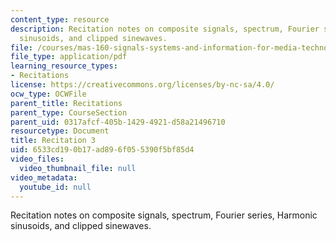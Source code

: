 ```yaml
---
content_type: resource
description: Recitation notes on composite signals, spectrum, Fourier series, Harmonic
  sinusoids, and clipped sinewaves.
file: /courses/mas-160-signals-systems-and-information-for-media-technology-fall-2007/6533cd190b17ad896f055390f5bf85d4_rec3.pdf
file_type: application/pdf
learning_resource_types:
- Recitations
license: https://creativecommons.org/licenses/by-nc-sa/4.0/
ocw_type: OCWFile
parent_title: Recitations
parent_type: CourseSection
parent_uid: 0317afcf-405b-1429-4921-d58a21496710
resourcetype: Document
title: Recitation 3
uid: 6533cd19-0b17-ad89-6f05-5390f5bf85d4
video_files:
  video_thumbnail_file: null
video_metadata:
  youtube_id: null
---
```

Recitation notes on composite signals, spectrum, Fourier series, Harmonic sinusoids, and clipped sinewaves.